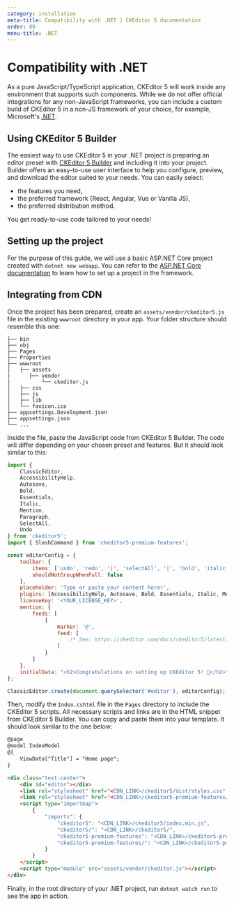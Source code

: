```yaml
---
category: installation
meta-title: Compatibility with .NET | CKEditor 5 documentation
order: 80
menu-title: .NET
---
```


# Compatibility with .NET

As a pure JavaScript/TypeScript application, CKEditor&nbsp;5 will work inside any environment that supports such components. While we do not offer official integrations for any non-JavaScript frameworks, you can include a custom build of CKEditor&nbsp;5 in a non-JS framework of your choice, for example, Microsoft's [.NET](https://dotnet.microsoft.com/).

## Using CKEditor&nbsp;5 Builder

The easiest way to use CKEditor&nbsp;5 in your .NET project is preparing an editor preset with [CKEditor&nbsp;5 Builder](https://ckeditor.com/builder?redirect=docs) and including it into your project. Builder offers an easy-to-use user interface to help you configure, preview, and download the editor suited to your needs. You can easily select:
* the features you need,
* the preferred framework (React, Angular, Vue or Vanilla JS),
* the preferred distribution method.

You get ready-to-use code tailored to your needs!

## Setting up the project

For the purpose of this guide, we will use a basic ASP.NET Core project created with `dotnet new webapp`. You can refer to the [ASP.NET Core documentation](https://learn.microsoft.com/en-us/aspnet/core/getting-started/?view=aspnetcore-7.0) to learn how to set up a project in the framework.

## Integrating from CDN

Once the project has been prepared, create an `assets/vendor/ckeditor5.js` file in the existing `wwwroot` directory in your app. Your folder structure should resemble this one:

````plain
├── bin
├── obj
├── Pages
├── Properties
├── wwwroot
│   ├── assets
|      ├── vendor
|          └── ckeditor.js
│   ├── css
│   ├── js
│   ├── lib
│   └── favicon.ico
├── appsettings.Development.json
├── appsettings.json
└── ...
````

Inside the file, paste the JavaScript code from CKEditor&nbsp;5 Builder. The code will differ depending on your chosen preset and features. But it should look similar to this:

```js
import {
    ClassicEditor,
    AccessibilityHelp,
    Autosave,
    Bold,
    Essentials,
    Italic,
    Mention,
    Paragraph,
    SelectAll,
    Undo
} from 'ckeditor5';
import { SlashCommand } from 'ckeditor5-premium-features';

const editorConfig = {
    toolbar: {
        items: ['undo', 'redo', '|', 'selectAll', '|', 'bold', 'italic', '|', 'accessibilityHelp'],
        shouldNotGroupWhenFull: false
    },
    placeholder: 'Type or paste your content here!',
    plugins: [AccessibilityHelp, Autosave, Bold, Essentials, Italic, Mention, Paragraph, SelectAll, SlashCommand, Undo],
    licenseKey: '<YOUR_LICENSE_KEY>',
    mention: {
        feeds: [
            {
                marker: '@',
                feed: [
                    /* See: https://ckeditor.com/docs/ckeditor5/latest/features/mentions.html */
                ]
            }
        ]
    },
    initialData: "<h2>Congratulations on setting up CKEditor 5! 🎉</h2>"
};

ClassicEditor.create(document.querySelector('#editor'), editorConfig);
```

Then, modify the `Index.cshtml` file in the `Pages` directory to include the CKEditor 5 scripts. All necessary scripts and links are in the HTML snippet from CKEditor&nbsp;5 Builder. You can copy and paste them into your template. It should look similar to the one below:

```html
@page
@model IndexModel
@{
    ViewData["Title"] = "Home page";
}

<div class="text-center">
    <div id="editor"></div>
    <link rel="stylesheet" href="<CDN_LINK>/ckeditor5/dist/styles.css" />
	<link rel="stylesheet" href="<CDN_LINK>/ckeditor5-premium-features/dist/index.css" />
    <script type="importmap">
		{
			"imports": {
                "ckeditor5": "<CDN_LINK>/ckeditor5/index.min.js",
                "ckeditor5/": "<CDN_LINK>/ckeditor5/",
                "ckeditor5-premium-features": "<CDN_LINK>/ckeditor5-premium-features/index.min.js",
                "ckeditor5-premium-features/": "<CDN_LINK>/ckeditor5-premium-features/"
			}
		}
    </script>
    <script type="module" src="assets/vendor/ckeditor.js"></script>
</div>
```

Finally, in the root directory of your .NET project, run `dotnet watch run` to see the app in action.

